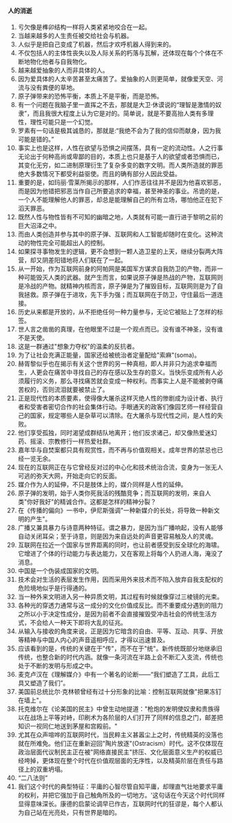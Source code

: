 #### 人的消逝
1. 亏欠像是榫卯结构一样将人类紧紧地咬合在一起。
2. 当越来越多的人生责任被交给社会与机器。
3. 人似乎是把自己变成了机器，然后才欢呼机器人得到来的。
4. 不仅包括人的主体性丧失以及人际关系的朽落与瓦解，还体现在每个个体在不断地物化他者与自我物化。
5. 越来越爱抽象的人而非具体的人。
6. 因为爱具体的人太辛苦甚至太痛苦了。爱抽象的人则更简单，就像爱天空、河流与没有粪便的草地。
7. 原子弹带来的恐怖平衡，本质上不是平衡，而是恐怖。
8. 有一个问题在我脑子里一直挥之不去，那就是大卫·休谟说的“理智是激情的奴隶”，而且我很大程度上认为它是对的。简单说，就是不要高抬人类有多理性，理性可能只是一个幻觉。
9. 罗素有一句话是极其诚恳的，那就是:“我绝不会为了我的信仰而献身，因为我可能是错的。”
10. 事实上也是这样，人性在欲望与恐惧之间摆荡，具有一定的流动性。人之行事无论出于何种高尚或卑鄙的目的，本质上也只是基于人的欲望或者恐惧而已，其变化无穷，如二进制原理衍生了复杂多变的数字文明。而人类所造就的罪恶绝大多数情况下都受利益驱使。而且的确有部分人因此受益。
11. 重要的是，如玛丽·雪莱所揭示的那样，人们作恶往往并不是因为他喜欢邪恶，而是因为他错把邪恶当作自己所要追求的幸福，甚至神圣的事业。吊诡的是，一个人不能理解他人的罪恶，却总是能理解自己的所有立场，哪怕他正在犯下滔天罪恶。
12. 既然人性与物性皆有不可知的幽暗之地，人类就有可能一直行进于黎明之前的巨大沼泽之中。
13. 而由人类创造并参与其中的原子弹、互联网和人工智能却随时在变化。这种流动的物性完全可能超出人的控制。
14. 如果探寻事物发生的逻辑，更不会想到一颗人造卫星的上天，继续分裂两大阵营，却又阴差阳错地将人们联在了一起。
15. 从一开始，作为互联网前身的阿帕网是美国军方谋求自我防卫的产物，而非一种可能毁灭人类的武器。就产生而言，如果说原子弹是热战的产物，互联网则是冷战的产物。就精神内核而言，原子弹是为了摧毁目标，互联网则是为了自我拯救。原子弹在于进攻，先下手为强；而互联网在于防卫，守住最后一道连接。
16. 历史从来都是开放的，从不拒绝任何一种力量参与，无论它被贴上了怎样的标签。
17. 世人言之凿凿的真理，在他眼里不过是一个观点而已。没有谁不神圣，没有谁不是天使。
18. 这是一群通过"想象力夺权"的温柔的反抗者。
19. 为了让社会充满正能量，国家还给被统治者定量配给"索麻"(soma)。
20. 赫胥黎似乎也在揭示有关这个世界的另一种真相，即人并非只为追求幸福而生，人更会在痛苦中寻找自己的存在感以及生存的意义。当快乐变成所有人必须履行的义务，那么寻找痛苦就会变成一种权利。而事实上人是不能被剥夺痛苦权的，否则流泪就要被禁止了。
21. 正是现代性的本质要素，使得像大屠杀这样灭绝人性的惨剧成为设计者、执行者和受害者密切合作的社会集体行动。手眼通天的政客们像园艺师一样经营自己的国家，规定哪些人是杂草可以清除。在大屠杀与现代性之间，是人性的失败。
22. 他们享受孤独，同时渴望成群结队地离开；他们反求诸己，却又像热爱迷幻药、摇滚、宗教修行一样热爱社群。
23. 嘉年华与自焚案都只具有观赏性，而不再与价值观相关。成年世界的禁忌也已经一览无余。
24. 现在的互联网正在与它曾经反对过的中心化和技术统治合流，变身为一张无人可逃的弥天大网，开始走向它的反面。
25. 媒介作为人的延伸，不只是肢体上的，媒介同样是人性的延伸。
26. 原子弹的发明，始于人类你死我活的残酷竞争；而互联网的发明，来自人类"你好我好"的精诚合作。这都是怎样的精神分裂？
27. 在《传播的偏向》一书中，伊尼斯强调"一种新媒介的长处，将导致一种新文明的产生"。
28. 广播又兼具暴力与诗意两种特征。谓之暴力，是因为当广播响起，没有人能够自动关闭耳朵；至于诗意，则是因为来自远处的声音更容易触及人的灵魂。
29. 互联网在拉近一个国家与世界距离的同时，也让前者感受到反全球化的海啸。它增进了个体的行动能力与表达能力，又在客观上将每个人扔进人海，淹没了消息。
30. 中国是一个伪装成国家的文明。
31. 技术会对生活的表层发生作用，因而采用外来技术而不陷入放弃自我支配权的危险境地似乎是行得通的。
32. 当一种外来文明进入另一种异质文明，其过程有时候就像穿过三棱镜的光束。
33. 各种光的穿透力通常与这一成分的文化价值成反比。而不重要成分遇到的阻力之所以小于决定性成分，是因为前者不会直接摧毁受冲击社会的传统生活方式，不会给人一种天下即将大乱的征兆。
34. 从输入与接收的角度来说，正是因为它暗含的自由、平等、互动、共享、开放等精神与中国人内心的声音遥相呼应，才得以迅速普及。
35. 应该看到的是，传统的关键在于"传"，而不在于"统"。新传统既部分地继承旧传统，也整合新的时代内涵。就像一条河流在半路上会不断汇入支流，传统也处于不断的发明与形成之中。
36. 麦克卢汉在《理解媒介》中有一个著名的论断——“我们塑造了工具，此后工具又塑造了我们”。
37. 美国前总统比尔·克林顿曾经有过十分形象的比喻：控制互联网就像"把果冻钉在墙上"。
38. 托克维尔在《论美国的民主》中曾生动地提道："枪炮的发明使奴隶和贵族得以在战场上平等对峙，印刷术为各阶层的人们打开了同样的信息之门，邮差把知识一视同仁地送到茅屋和宫殿前。"
39. 尤其在众声喧哗的互联网时代，当民粹主义甚嚣尘上之时，传统精英的没落也就在所难免。他们正在重新迎回"陶片放逐"(Ostracism）时代。这不仅体现在政治层面代议制民主正在被"网络直接民主"挤压、文化层面意义生产的权威已经垮掉，更体现在整个时代在价值观层面的无序性，以及精英阶层在责任与路径上的双重坍塌。
40. “二八法则”
41. 我们这个时代的典型特征：平庸的心智尽管自知平庸，却理直气壮地要求平庸的权利，并把它强加于自己触角所及的一切地方。'这句话在今天这个时代同样显得意味深长。康德的启蒙论调早已作古，互联网时代的狂谬是，每个人都认为自己站在光亮处，只有世界是暗的。